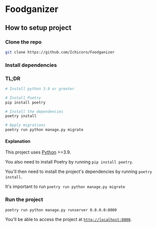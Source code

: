 # Foodganizer

## How to setup project

### Clone the repo
```bash
git clone https://github.com/Ichicoro/Foodganizer
```

### Install dependencies

### TL;DR
```bash
# Install python 3.9 or greater

# Install Poetry
pip install poetry

# Install the dependencies
poetry install

# Apply migrations
poetry run python manage.py migrate
```

#### Explanation
This project uses [Python](https://www.python.org/) >=3.9.

You also need to install Poetry by running `pip install poetry`.

You'll then need to install the project's dependencies by running `poetry install`.

It's important to run `poetry run python manage.py migrate`

### Run the project
```bash
poetry run python manage.py runserver 0.0.0.0:8000
```

You'll be able to access the project at [`http://localhost:8000`](http://localhost:8000).
